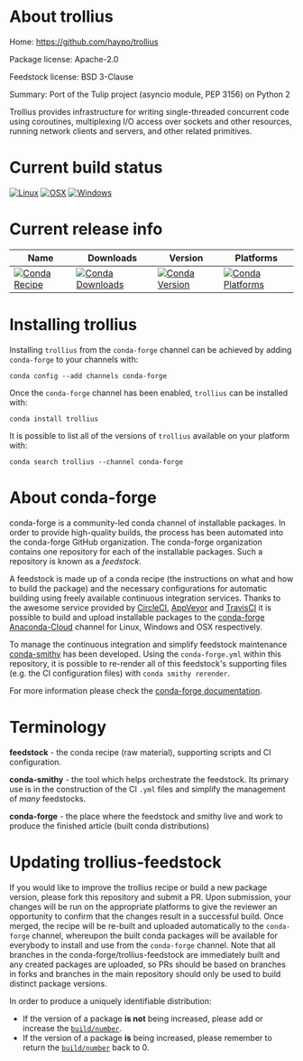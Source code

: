 About trollius
==============

Home: https://github.com/haypo/trollius

Package license: Apache-2.0

Feedstock license: BSD 3-Clause

Summary: Port of the Tulip project (asyncio module, PEP 3156) on Python 2

Trollius provides infrastructure for writing single-threaded
concurrent code using coroutines, multiplexing I/O access over
sockets and other resources, running network clients and servers,
and other related primitives.


Current build status
====================

[![Linux](https://img.shields.io/circleci/project/github/conda-forge/trollius-feedstock/master.svg?label=Linux)](https://circleci.com/gh/conda-forge/trollius-feedstock)
[![OSX](https://img.shields.io/travis/conda-forge/trollius-feedstock/master.svg?label=macOS)](https://travis-ci.org/conda-forge/trollius-feedstock)
[![Windows](https://img.shields.io/appveyor/ci/conda-forge/trollius-feedstock/master.svg?label=Windows)](https://ci.appveyor.com/project/conda-forge/trollius-feedstock/branch/master)

Current release info
====================

| Name | Downloads | Version | Platforms |
| --- | --- | --- | --- |
| [![Conda Recipe](https://img.shields.io/badge/recipe-trollius-green.svg)](https://anaconda.org/conda-forge/trollius) | [![Conda Downloads](https://img.shields.io/conda/dn/conda-forge/trollius.svg)](https://anaconda.org/conda-forge/trollius) | [![Conda Version](https://img.shields.io/conda/vn/conda-forge/trollius.svg)](https://anaconda.org/conda-forge/trollius) | [![Conda Platforms](https://img.shields.io/conda/pn/conda-forge/trollius.svg)](https://anaconda.org/conda-forge/trollius) |

Installing trollius
===================

Installing `trollius` from the `conda-forge` channel can be achieved by adding `conda-forge` to your channels with:

```
conda config --add channels conda-forge
```

Once the `conda-forge` channel has been enabled, `trollius` can be installed with:

```
conda install trollius
```

It is possible to list all of the versions of `trollius` available on your platform with:

```
conda search trollius --channel conda-forge
```


About conda-forge
=================

conda-forge is a community-led conda channel of installable packages.
In order to provide high-quality builds, the process has been automated into the
conda-forge GitHub organization. The conda-forge organization contains one repository
for each of the installable packages. Such a repository is known as a *feedstock*.

A feedstock is made up of a conda recipe (the instructions on what and how to build
the package) and the necessary configurations for automatic building using freely
available continuous integration services. Thanks to the awesome service provided by
[CircleCI](https://circleci.com/), [AppVeyor](https://www.appveyor.com/)
and [TravisCI](https://travis-ci.org/) it is possible to build and upload installable
packages to the [conda-forge](https://anaconda.org/conda-forge)
[Anaconda-Cloud](https://anaconda.org/) channel for Linux, Windows and OSX respectively.

To manage the continuous integration and simplify feedstock maintenance
[conda-smithy](https://github.com/conda-forge/conda-smithy) has been developed.
Using the ``conda-forge.yml`` within this repository, it is possible to re-render all of
this feedstock's supporting files (e.g. the CI configuration files) with ``conda smithy rerender``.

For more information please check the [conda-forge documentation](https://conda-forge.org/docs/).

Terminology
===========

**feedstock** - the conda recipe (raw material), supporting scripts and CI configuration.

**conda-smithy** - the tool which helps orchestrate the feedstock.
                   Its primary use is in the construction of the CI ``.yml`` files
                   and simplify the management of *many* feedstocks.

**conda-forge** - the place where the feedstock and smithy live and work to
                  produce the finished article (built conda distributions)


Updating trollius-feedstock
===========================

If you would like to improve the trollius recipe or build a new
package version, please fork this repository and submit a PR. Upon submission,
your changes will be run on the appropriate platforms to give the reviewer an
opportunity to confirm that the changes result in a successful build. Once
merged, the recipe will be re-built and uploaded automatically to the
`conda-forge` channel, whereupon the built conda packages will be available for
everybody to install and use from the `conda-forge` channel.
Note that all branches in the conda-forge/trollius-feedstock are
immediately built and any created packages are uploaded, so PRs should be based
on branches in forks and branches in the main repository should only be used to
build distinct package versions.

In order to produce a uniquely identifiable distribution:
 * If the version of a package **is not** being increased, please add or increase
   the [``build/number``](https://conda.io/docs/user-guide/tasks/build-packages/define-metadata.html#build-number-and-string).
 * If the version of a package **is** being increased, please remember to return
   the [``build/number``](https://conda.io/docs/user-guide/tasks/build-packages/define-metadata.html#build-number-and-string)
   back to 0.
